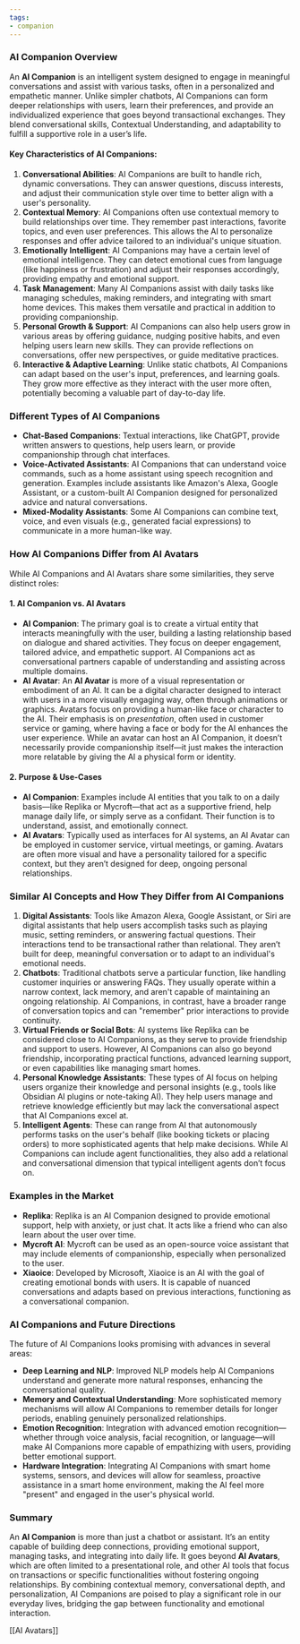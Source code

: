 ```yaml
---
tags:
- companion
---
```


### **AI Companion Overview**

An **AI Companion** is an intelligent system designed to engage in meaningful conversations and assist with various tasks, often in a personalized and empathetic manner. Unlike simpler chatbots, AI Companions can form deeper relationships with users, learn their preferences, and provide an individualized experience that goes beyond transactional exchanges. They blend conversational skills, Contextual Understanding, and adaptability to fulfill a supportive role in a user’s life.

#### **Key Characteristics of AI Companions:**

1. **Conversational Abilities**: AI Companions are built to handle rich, dynamic conversations. They can answer questions, discuss interests, and adjust their communication style over time to better align with a user's personality.
2. **Contextual Memory**: AI Companions often use contextual memory to build relationships over time. They remember past interactions, favorite topics, and even user preferences. This allows the AI to personalize responses and offer advice tailored to an individual's unique situation.
3. **Emotionally Intelligent**: AI Companions may have a certain level of emotional intelligence. They can detect emotional cues from language (like happiness or frustration) and adjust their responses accordingly, providing empathy and emotional support.
4. **Task Management**: Many AI Companions assist with daily tasks like managing schedules, making reminders, and integrating with smart home devices. This makes them versatile and practical in addition to providing companionship.
5. **Personal Growth & Support**: AI Companions can also help users grow in various areas by offering guidance, nudging positive habits, and even helping users learn new skills. They can provide reflections on conversations, offer new perspectives, or guide meditative practices.
6. **Interactive & Adaptive Learning**: Unlike static chatbots, AI Companions can adapt based on the user's input, preferences, and learning goals. They grow more effective as they interact with the user more often, potentially becoming a valuable part of day-to-day life.

### **Different Types of AI Companions**

- **Chat-Based Companions**: Textual interactions, like ChatGPT, provide written answers to questions, help users learn, or provide companionship through chat interfaces.
- **Voice-Activated Assistants**: AI Companions that can understand voice commands, such as a home assistant using speech recognition and generation. Examples include assistants like Amazon's Alexa, Google Assistant, or a custom-built AI Companion designed for personalized advice and natural conversations.
- **Mixed-Modality Assistants**: Some AI Companions can combine text, voice, and even visuals (e.g., generated facial expressions) to communicate in a more human-like way.

### **How AI Companions Differ from AI Avatars**

While AI Companions and AI Avatars share some similarities, they serve distinct roles:

#### **1. AI Companion vs. AI Avatars**

- **AI Companion**: The primary goal is to create a virtual entity that interacts meaningfully with the user, building a lasting relationship based on dialogue and shared activities. They focus on deeper engagement, tailored advice, and empathetic support. AI Companions act as conversational partners capable of understanding and assisting across multiple domains.
- **AI Avatar**: An **AI Avatar** is more of a visual representation or embodiment of an AI. It can be a digital character designed to interact with users in a more visually engaging way, often through animations or graphics. Avatars focus on providing a human-like face or character to the AI. Their emphasis is on _presentation_, often used in customer service or gaming, where having a face or body for the AI enhances the user experience. While an avatar can host an AI Companion, it doesn’t necessarily provide companionship itself—it just makes the interaction more relatable by giving the AI a physical form or identity.

#### **2. Purpose & Use-Cases**

- **AI Companion**: Examples include AI entities that you talk to on a daily basis—like Replika or Mycroft—that act as a supportive friend, help manage daily life, or simply serve as a confidant. Their function is to understand, assist, and emotionally connect.
- **AI Avatars**: Typically used as interfaces for AI systems, an AI Avatar can be employed in customer service, virtual meetings, or gaming. Avatars are often more visual and have a personality tailored for a specific context, but they aren’t designed for deep, ongoing personal relationships.

### **Similar AI Concepts and How They Differ from AI Companions**

1. **Digital Assistants**: Tools like Amazon Alexa, Google Assistant, or Siri are digital assistants that help users accomplish tasks such as playing music, setting reminders, or answering factual questions. Their interactions tend to be transactional rather than relational. They aren’t built for deep, meaningful conversation or to adapt to an individual's emotional needs.
2. **Chatbots**: Traditional chatbots serve a particular function, like handling customer inquiries or answering FAQs. They usually operate within a narrow context, lack memory, and aren't capable of maintaining an ongoing relationship. AI Companions, in contrast, have a broader range of conversation topics and can "remember" prior interactions to provide continuity.
3. **Virtual Friends or Social Bots**: AI systems like Replika can be considered close to AI Companions, as they serve to provide friendship and support to users. However, AI Companions can also go beyond friendship, incorporating practical functions, advanced learning support, or even capabilities like managing smart homes.
4. **Personal Knowledge Assistants**: These types of AI focus on helping users organize their knowledge and personal insights (e.g., tools like Obsidian AI plugins or note-taking AI). They help users manage and retrieve knowledge efficiently but may lack the conversational aspect that AI Companions excel at.
5. **Intelligent Agents**: These can range from AI that autonomously performs tasks on the user's behalf (like booking tickets or placing orders) to more sophisticated agents that help make decisions. While AI Companions can include agent functionalities, they also add a relational and conversational dimension that typical intelligent agents don’t focus on.

### **Examples in the Market**

- **Replika**: Replika is an AI Companion designed to provide emotional support, help with anxiety, or just chat. It acts like a friend who can also learn about the user over time.
- **Mycroft AI**: Mycroft can be used as an open-source voice assistant that may include elements of companionship, especially when personalized to the user.
- **Xiaoice**: Developed by Microsoft, Xiaoice is an AI with the goal of creating emotional bonds with users. It is capable of nuanced conversations and adapts based on previous interactions, functioning as a conversational companion.

### **AI Companions and Future Directions**

The future of AI Companions looks promising with advances in several areas:

- **Deep Learning and NLP**: Improved NLP models help AI Companions understand and generate more natural responses, enhancing the conversational quality.
- **Memory and Contextual Understanding**: More sophisticated memory mechanisms will allow AI Companions to remember details for longer periods, enabling genuinely personalized relationships.
- **Emotion Recognition**: Integration with advanced emotion recognition—whether through voice analysis, facial recognition, or language—will make AI Companions more capable of empathizing with users, providing better emotional support.
- **Hardware Integration**: Integrating AI Companions with smart home systems, sensors, and devices will allow for seamless, proactive assistance in a smart home environment, making the AI feel more "present" and engaged in the user's physical world.

### **Summary**

An **AI Companion** is more than just a chatbot or assistant. It’s an entity capable of building deep connections, providing emotional support, managing tasks, and integrating into daily life. It goes beyond **AI Avatars**, which are often limited to a presentational role, and other AI tools that focus on transactions or specific functionalities without fostering ongoing relationships. By combining contextual memory, conversational depth, and personalization, AI Companions are poised to play a significant role in our everyday lives, bridging the gap between functionality and emotional interaction.

 [[AI Avatars]]